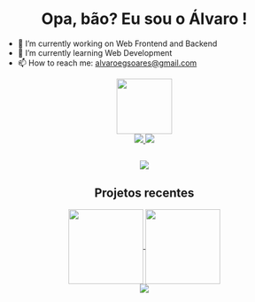 <h1 align="center">Opa, bão? Eu sou o Álvaro !</h1>
<!--
perfil
-->

- 🔭 I’m currently working on Web Frontend and Backend
- 🌱 I’m currently learning Web Development
- 📫 How to reach me: alvaroegsoares@gmail.com

<div align="center">
<img src="https://user-images.githubusercontent.com/13721147/208204149-e4e3ad1f-6367-4a97-b816-1652ac3a2da8.gif" height="100" width="100">
</div>

<div align="center">
  <a href="https://github.com/alvarosoaress">
    <img src="https://github-readme-stats.vercel.app/api?username=alvarosoaress&show_icons=true&theme=dark" />
    <img src="https://github-readme-stats.vercel.app/api/top-langs/?username=alvarosoaress&layout=compact&langs_count=7&theme=dark" />
  </a>
</div>
  
## 
  
<div align="center">
  <a href="https://www.linkedin.com/in/alvaroegsoares/" target="_blank">
    <img src="https://img.shields.io/badge/LinkedIn-0077B5?style=for-the-badge&logo=linkedin&logoColor=white"></a>
</div>

  <h2 align="center">Projetos recentes</h2>
  
<div align="center">
  <a href="https://github.com/Vitor-S/Horto-Codes">
    <img height="135em" align="center"
      src="https://github-readme-stats.vercel.app/api/pin/?username=Vitor-S&repo=Horto-Codes&theme=dark" />
  </a>
  <a href="https://github.com/ICEI-PUC-Minas-PMV-ADS/pmv-ads-2022-2-e1-proj-web-t4-filmes">
    <img height="135em" align="center"
      src="https://github-readme-stats.vercel.app/api/pin/?username=ICEI-PUC-Minas-PMV-ADS&repo=pmv-ads-2022-2-e1-proj-web-t4-filmes&theme=dark" />
  </a>
</div>

  <div align="center">
    
<img src="https://github.com/alvarosoaress/alvarosoaress/blob/output/github-contribution-grid-snake.svg">
 
  </div>
